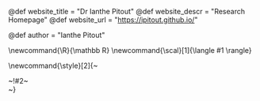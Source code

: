 <!-----------------------------------------------------
Add here global page variables to use throughout your
website.
The website_* must be defined for the RSS to work
------------------------------------------------------->
@def website_title = "Dr Ianthe Pitout"
@def website_descr = "Research Homepage"
@def website_url   = "https://ipitout.github.io/"

@def author = "Ianthe Pitout"

<!-----------------------------------------------------
Add here global latex commands to use throughout your
pages. It can be math commands but does not need to be.
For instance:
* \newcommand{\phrase}{This is a long phrase to copy.}
------------------------------------------------------->
\newcommand{\R}{\mathbb R}
\newcommand{\scal}[1]{\langle #1 \rangle}


<!-- Put a box around something and pass some css styling to the box
(useful for images for instance) e.g.:
\style{width:80%;}{![](path/to/img.png)} -->
\newcommand{\style}[2]{~~~<div style="!#1;margin-left:auto;margin-right:auto;">~~~!#2~~~</div>~~~}

